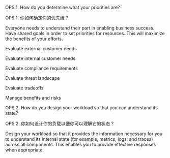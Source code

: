 OPS 1. How do you determine what your priorities are? 

OPS 1. 你如何确定你的优先级？

Everyone needs to understand their part in enabling business success. Have shared goals in order to set priorities for resources. This will maximize the benefits of your efforts.

Evaluate external customer needs

Evaluate internal customer needs

Evaluate compliance requirements

Evaluate threat landscape

Evaluate tradeoffs

Manage benefits and risks


OPS 2. How do you design your workload so that you can understand its state? 

OPS 2. 你如何设计你的负载以便你可以理解它的状态？

Design your workload so that it provides the information necessary for you to understand its internal state (for example, metrics, logs, and traces) across all components. This enables you to provide effective responses when appropriate.
